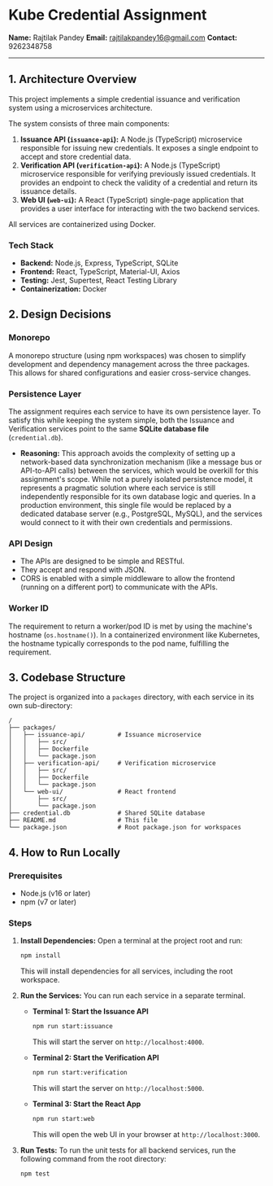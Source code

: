 # Kube Credential Assignment

**Name:** Rajtilak Pandey
**Email:** rajtilakpandey16@gmail.com
**Contact:** 9262348758

---

## 1. Architecture Overview

This project implements a simple credential issuance and verification system using a microservices architecture.

The system consists of three main components:

1.  **Issuance API (`issuance-api`):** A Node.js (TypeScript) microservice responsible for issuing new credentials. It exposes a single endpoint to accept and store credential data.
2.  **Verification API (`verification-api`):** A Node.js (TypeScript) microservice responsible for verifying previously issued credentials. It provides an endpoint to check the validity of a credential and return its issuance details.
3.  **Web UI (`web-ui`):** A React (TypeScript) single-page application that provides a user interface for interacting with the two backend services.

All services are containerized using Docker.

### Tech Stack

-   **Backend:** Node.js, Express, TypeScript, SQLite
-   **Frontend:** React, TypeScript, Material-UI, Axios
-   **Testing:** Jest, Supertest, React Testing Library
-   **Containerization:** Docker

## 2. Design Decisions

### Monorepo

A monorepo structure (using npm workspaces) was chosen to simplify development and dependency management across the three packages. This allows for shared configurations and easier cross-service changes.

### Persistence Layer

The assignment requires each service to have its own persistence layer. To satisfy this while keeping the system simple, both the Issuance and Verification services point to the same **SQLite database file** (`credential.db`).

-   **Reasoning:** This approach avoids the complexity of setting up a network-based data synchronization mechanism (like a message bus or API-to-API calls) between the services, which would be overkill for this assignment's scope. While not a purely isolated persistence model, it represents a pragmatic solution where each service is still independently responsible for its own database logic and queries. In a production environment, this single file would be replaced by a dedicated database server (e.g., PostgreSQL, MySQL), and the services would connect to it with their own credentials and permissions.

### API Design

-   The APIs are designed to be simple and RESTful.
-   They accept and respond with JSON.
-   CORS is enabled with a simple middleware to allow the frontend (running on a different port) to communicate with the APIs.

### Worker ID

The requirement to return a worker/pod ID is met by using the machine's hostname (`os.hostname()`). In a containerized environment like Kubernetes, the hostname typically corresponds to the pod name, fulfilling the requirement.

## 3. Codebase Structure

The project is organized into a `packages` directory, with each service in its own sub-directory:

```
/
├── packages/
│   ├── issuance-api/         # Issuance microservice
│   │   ├── src/
│   │   ├── Dockerfile
│   │   └── package.json
│   ├── verification-api/     # Verification microservice
│   │   ├── src/
│   │   ├── Dockerfile
│   │   └── package.json
│   └── web-ui/               # React frontend
│       ├── src/
│       └── package.json
├── credential.db             # Shared SQLite database
├── README.md                 # This file
└── package.json              # Root package.json for workspaces
```

## 4. How to Run Locally

### Prerequisites

-   Node.js (v16 or later)
-   npm (v7 or later)

### Steps

1.  **Install Dependencies:**
    Open a terminal at the project root and run:
    ```bash
    npm install
    ```
    This will install dependencies for all services, including the root workspace.

2.  **Run the Services:**
    You can run each service in a separate terminal.

    -   **Terminal 1: Start the Issuance API**
        ```bash
        npm run start:issuance
        ```
        This will start the server on `http://localhost:4000`.

    -   **Terminal 2: Start the Verification API**
        ```bash
        npm run start:verification
        ```
        This will start the server on `http://localhost:5000`.

    -   **Terminal 3: Start the React App**
        ```bash
        npm run start:web
        ```
        This will open the web UI in your browser at `http://localhost:3000`.

3.  **Run Tests:**
    To run the unit tests for all backend services, run the following command from the root directory:
    ```bash
    npm test
    ```
